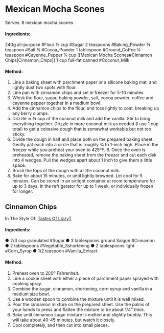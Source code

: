 # Mexican Mocha Scones

Serves: 8 mexican mocha scones

#### Ingredients:
240g all-purpose #Flour
⅓ cup #Sugar
2 teaspoons #Baking_Powder
¾ teaspoon #Salt
¼ #Cocoa_Powder
1 tablespoon #Ground_Coffee
¼ teaspoon #Cayenne_Pepper
¾ cup [[Mexican Mocha Scones#Cinnamon Chips|Cinnamon_Chips]]
1 cup full-fat canned #Coconut_Milk

#### Method:
1. Line a baking sheet with parchment paper or a silicone baking mat, and lightly dust two spots with flour.
2. Line pan with cinnamon chips and set in freezer for 5-10 minutes
3. Whisk the flour, sugar, baking powder, salt, cocoa powder, coffee and cayenne pepper together in a medium bowl.
4. Add the cinnamon chips to the flour, and toss lightly to coat, breaking up any berry
clumps.
5. Drizzle in ¾ cup of the coconut milk and add the vanilla. Stir to bring everything together. Drizzle in more coconut milk as needed (I use 1 cup total) to get a cohesive dough that is somewhat workable but not too sticky.
6. Divide the dough in half and place both on the prepared baking sheet. Gently pat each into a circle that is roughly ¾ to 1-inch high. Place in the freezer while you preheat your oven to 425ºF. 6. Once the oven is preheated, remove the baking sheet from the freezer and cut each disk into 4 wedges. Pull the wedges apart about 1 inch to give them a little
space.
7. Brush the tops of the dough with a little coconut milk.
8. Bake for about 15 minutes, or until lightly browned. Let cool for 5 minutes. Can be stored in an airtight container at room temperature for up to 3 days, in the refrigerator for up to 1 week, or individually frozen for longer.

## Cinnamon Chips
In The Style Of: [Tastes Of LizzyT](https://www.tastesoflizzyt.com/cinnamon-chips/)

#### Ingredients:
● 2/3 cup granulated #Sugar
● 3 tablespoons ground Saigon #Cinnamon
● 2 tablespoons #Vegetable_Sshortening
● 2 tablespoons light #Corn_Syrup
● 1/2 teaspoon #Vanilla_Extract

#### Method:
1. Preheat oven to 200º Fahrenheit.
2. Line a cookie sheet with either a piece of parchment paper sprayed with cooking spray.
3. Combine the sugar, cinnamon, shortening, corn syrup and vanilla in a medium size bowl.
4. Use a wooden spoon to combine the mixture until it is well mixed.
5. Pour the cinnamon mixture on the prepared sheet. Use the palms of your hands to press
and flatten the mixture to be about 1/4" thick.
6. Bake until cinnamon sugar mixture is melted and slightly bubbly. This will take about
40-45 minutes, but watch it closely.
7. Cool completely, and then cut into small pieces.